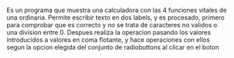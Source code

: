Es un programa que muestra una calculadora con las 4 funciones vitales de una ordinaria. Permite escribir texto en dos labels, y es procesado, primero para comprobar que es correcto y no se trata de caracteres no validos o una division entre 0. Despues realiza la operacion pasando los valores introducidos a valores en coma flotante, y hace operaciones con ellos segun la opcion elegida del conjunto de radiobuttons al clicar en el boton
